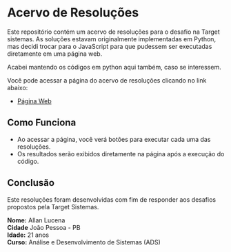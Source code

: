 # Acervo de Resoluções

Este repositório contém um acervo de resoluções para o desafio na Target sistemas. As soluções estavam originalmente implementadas em Python, mas decidi trocar para o JavaScript para que pudessem ser executadas diretamente em uma página web.

Acabei mantendo os códigos em python aqui também, caso se interessem.


Você pode acessar a página do acervo de resoluções clicando no link abaixo:

- [Página Web](https://allanlucn.github.io/DesafioEstagioTarget/)


## Como Funciona

- Ao acessar a página, você verá botões para executar cada uma das resoluções.
- Os resultados serão exibidos diretamente na página após a execução do código.

## Conclusão

Este resoluções foram desenvolvidas com fim de responder aos desafios propostos pela Target Sistemas.

**Nome:** Allan Lucena  
**Cidade** João Pessoa - PB  
**Idade:** 21 anos  
**Curso:** Análise e Desenvolvimento de Sistemas (ADS)
